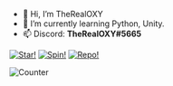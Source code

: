 - 👋 Hi, I’m TheRealOXY
- 🌱 I’m currently learning Python, Unity.
- 📫 Discord: **TheRealOXY#5665**

[![Star!](https://i.imgur.com/vHAbKUz.gif)](https://github.com/TheRealOXY)
[![Spin!](https://i.imgur.com/uNcpAec.gif)](https://github.com/TheRealOXY)
[![Repo!](https://i.imgur.com/rvaM1TS.png)](https://github.com/TheRealOXY?tab=repositories)

![Counter](https://komarev.com/ghpvc/?TheRealOXY)
